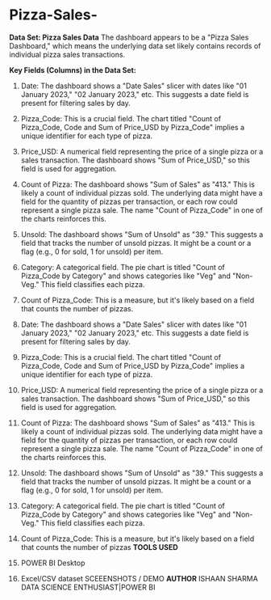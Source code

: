 # Pizza-Sales-

**Data Set: Pizza Sales Data**
The dashboard appears to be a "Pizza Sales Dashboard," which means the underlying data set likely contains records of individual pizza sales transactions.

**Key Fields (Columns) in the Data Set:**

1) Date: The dashboard shows a "Date Sales" slicer with dates like "01 January 2023," "02 January 2023," etc. This suggests a date field is present for filtering sales by day.

2) Pizza_Code: This is a crucial field. The chart titled "Count of Pizza_Code, Code and Sum of Price_USD by Pizza_Code" implies a unique identifier for each type of pizza.

3) Price_USD: A numerical field representing the price of a single pizza or a sales transaction. The dashboard shows "Sum of Price_USD," so this field is used for aggregation.

4) Count of Pizza: The dashboard shows "Sum of Sales" as "413." This is likely a count of individual pizzas sold. The underlying data might have a field for the quantity of pizzas per transaction, or each row could represent a single pizza sale. The name "Count of Pizza_Code" in one of the charts reinforces this.

5) Unsold: The dashboard shows "Sum of Unsold" as "39." This suggests a field that tracks the number of unsold pizzas. It might be a count or a flag (e.g., 0 for sold, 1 for unsold) per item.

6) Category: A categorical field. The pie chart is titled "Count of Pizza_Code by Category" and shows categories like "Veg" and "Non-Veg." This field classifies each pizza.

7) Count of Pizza_Code: This is a measure, but it's likely based on a field that counts the number of pizzas.
1) Date: The dashboard shows a "Date Sales" slicer with dates like "01 January 2023," "02 January 2023," etc. This suggests a date field is present for filtering sales by day.

2) Pizza_Code: This is a crucial field. The chart titled "Count of Pizza_Code, Code and Sum of Price_USD by Pizza_Code" implies a unique identifier for each type of pizza.

3) Price_USD: A numerical field representing the price of a single pizza or a sales transaction. The dashboard shows "Sum of Price_USD," so this field is used for aggregation.

4) Count of Pizza: The dashboard shows "Sum of Sales" as "413." This is likely a count of individual pizzas sold. The underlying data might have a field for the quantity of pizzas per transaction, or each row could represent a single pizza sale. The name "Count of Pizza_Code" in one of the charts reinforces this.

5) Unsold: The dashboard shows "Sum of Unsold" as "39." This suggests a field that tracks the number of unsold pizzas. It might be a count or a flag (e.g., 0 for sold, 1 for unsold) per item.

6) Category: A categorical field. The pie chart is titled "Count of Pizza_Code by Category" and shows categories like "Veg" and "Non-Veg." This field classifies each pizza.

7) Count of Pizza_Code: This is a measure, but it's likely based on a field that counts the number of pizzas
**TOOLS USED**
1) POWER BI Desktop
2) Excel/CSV dataset
SCEEENSHOTS / DEMO
**AUTHOR**
ISHAAN SHARMA
DATA SCIENCE ENTHUSIAST|POWER BI
